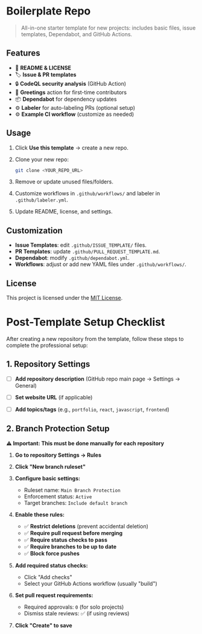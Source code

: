 # Boilerplate Repo

> All-in-one starter template for new projects: includes basic files, issue templates, Dependabot, and GitHub Actions.

## Features

* 📄 **README & LICENSE**
* 🏷️ **Issue & PR templates**
* 🔒 **CodeQL security analysis** (GitHub Action)
* 🎉 **Greetings** action for first-time contributors
* 📦 **Dependabot** for dependency updates
* ⚙️ **Labeler** for auto-labeling PRs (optional setup)
* ⚙️ **Example CI workflow** (customize as needed)

## Usage

1. Click **Use this template** → create a new repo.
2. Clone your new repo:

   ```bash
   git clone <YOUR_REPO_URL>
   ```
3. Remove or update unused files/folders.
4. Customize workflows in `.github/workflows/` and labeler in `.github/labeler.yml`.
5. Update README, license, and settings.

## Customization

* **Issue Templates**: edit `.github/ISSUE_TEMPLATE/` files.
* **PR Templates**: update `.github/PULL_REQUEST_TEMPLATE.md`.
* **Dependabot**: modify `.github/dependabot.yml`.
* **Workflows**: adjust or add new YAML files under `.github/workflows/`.

## License

This project is licensed under the [MIT License](LICENSE).


# Post-Template Setup Checklist

After creating a new repository from the template, follow these steps to complete the professional setup:

## 1. Repository Settings
- [ ] **Add repository description** (GitHub repo main page → Settings → General)
- [ ] **Set website URL** (if applicable)
- [ ] **Add topics/tags** (e.g., `portfolio`, `react`, `javascript`, `frontend`)


## 2. Branch Protection Setup
**⚠️ Important: This must be done manually for each repository**

1. **Go to repository Settings → Rules**
2. **Click "New branch ruleset"**
3. **Configure basic settings:**
   - Ruleset name: `Main Branch Protection`
   - Enforcement status: `Active`
   - Target branches: `Include default branch`

4. **Enable these rules:**
   - ✅ **Restrict deletions** (prevent accidental deletion)
   - ✅ **Require pull request before merging**
   - ✅ **Require status checks to pass**
   - ✅ **Require branches to be up to date**
   - ✅ **Block force pushes**

5. **Add required status checks:**
   - Click "Add checks"
   - Select your GitHub Actions workflow (usually "build")

6. **Set pull request requirements:**
   - Required approvals: `0` (for solo projects)
   - Dismiss stale reviews: ✅ (if using reviews)

7. **Click "Create" to save**